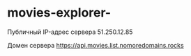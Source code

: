 # movies-explorer-

Публичный IP-адрес сервера 51.250.12.85

Домен сервера https://api.movies.list.nomoredomains.rocks
